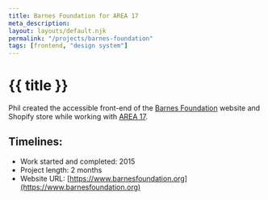 ```yaml
---
title: Barnes Foundation for AREA 17
meta_description:
layout: layouts/default.njk
permalink: "/projects/barnes-foundation"
tags: [frontend, "design system"]
---
```


# {{ title }}

Phil created the accessible front-end of the [Barnes Foundation](https://www.barnesfoundation.org/) website and Shopify store while working with [AREA 17](https://area17.com/).

## Timelines:

- Work started and completed: 2015
- Project length: 2 months
- Website URL: [https://www.barnesfoundation.org](https://www.barnesfoundation.org)
